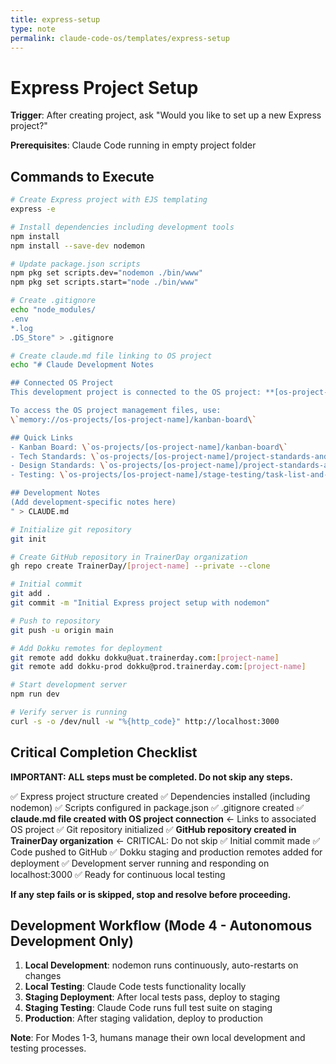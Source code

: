 ```yaml
---
title: express-setup
type: note
permalink: claude-code-os/templates/express-setup
---
```

# Express Project Setup

**Trigger**: After creating project, ask "Would you like to set up a new Express project?"

**Prerequisites**: Claude Code running in empty project folder

## Commands to Execute
```bash
# Create Express project with EJS templating
express -e

# Install dependencies including development tools
npm install
npm install --save-dev nodemon

# Update package.json scripts
npm pkg set scripts.dev="nodemon ./bin/www"
npm pkg set scripts.start="node ./bin/www"

# Create .gitignore
echo "node_modules/
.env
*.log
.DS_Store" > .gitignore

# Create claude.md file linking to OS project
echo "# Claude Development Notes

## Connected OS Project
This development project is connected to the OS project: **[os-project-name]**

To access the OS project management files, use:
\`memory://os-projects/[os-project-name]/kanban-board\`

## Quick Links
- Kanban Board: \`os-projects/[os-project-name]/kanban-board\`
- Tech Standards: \`os-projects/[os-project-name]/project-standards-and-dev-notes/tech-standards\`
- Design Standards: \`os-projects/[os-project-name]/project-standards-and-dev-notes/design-standards\`
- Testing: \`os-projects/[os-project-name]/stage-testing/task-list-and-status\`

## Development Notes
(Add development-specific notes here)
" > CLAUDE.md

# Initialize git repository
git init

# Create GitHub repository in TrainerDay organization
gh repo create TrainerDay/[project-name] --private --clone

# Initial commit
git add .
git commit -m "Initial Express project setup with nodemon"

# Push to repository
git push -u origin main

# Add Dokku remotes for deployment
git remote add dokku dokku@uat.trainerday.com:[project-name]
git remote add dokku-prod dokku@prod.trainerday.com:[project-name]

# Start development server
npm run dev

# Verify server is running
curl -s -o /dev/null -w "%{http_code}" http://localhost:3000
```


## Critical Completion Checklist
**IMPORTANT: ALL steps must be completed. Do not skip any steps.**

✅ Express project structure created
✅ Dependencies installed (including nodemon)
✅ Scripts configured in package.json
✅ .gitignore created
✅ **claude.md file created with OS project connection** ← Links to associated OS project
✅ Git repository initialized
✅ **GitHub repository created in TrainerDay organization** ← CRITICAL: Do not skip
✅ Initial commit made
✅ Code pushed to GitHub
✅ Dokku staging and production remotes added for deployment
✅ Development server running and responding on localhost:3000
✅ Ready for continuous local testing

**If any step fails or is skipped, stop and resolve before proceeding.**

## Development Workflow (Mode 4 - Autonomous Development Only)
1. **Local Development**: nodemon runs continuously, auto-restarts on changes
2. **Local Testing**: Claude Code tests functionality locally
3. **Staging Deployment**: After local tests pass, deploy to staging
4. **Staging Testing**: Claude Code runs full test suite on staging
5. **Production**: After staging validation, deploy to production

**Note**: For Modes 1-3, humans manage their own local development and testing processes.
